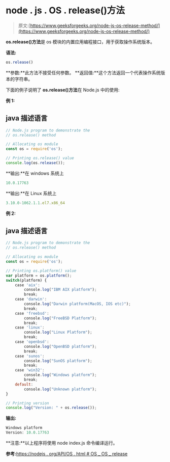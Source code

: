 # node . js . OS . release()方法

> 原文:[https://www.geeksforgeeks.org/node-js-os-release-method/](https://www.geeksforgeeks.org/node-js-os-release-method/)

**os.release()方法**是 os 模块的内置应用编程接口，用于获取操作系统版本。

**语法:**

```js
os.release()
```

**参数:**此方法不接受任何参数。
**返回值:**这个方法返回一个代表操作系统版本的字符串。

下面的例子说明了 **os.release()方法**在 Node.js 中的使用:

**例 1:**

## java 描述语言

```js
// Node.js program to demonstrate the    
// os.release() method 

// Allocating os module
const os = require('os');

// Printing os.release() value
console.log(os.release());
```

**输出:**在 windows 系统上

```js
10.0.17763
```

**输出:**在 Linux 系统上

```js
3.10.0-1062.1.1.el7.x86_64
```

**例 2:**

## java 描述语言

```js
// Node.js program to demonstrate the    
// os.release() method 

// Allocating os module
const os = require('os');

// Printing os.platform() value
var platform = os.platform();
switch(platform) {
    case 'aix': 
        console.log("IBM AIX platform");
        break;
    case 'darwin': 
        console.log("Darwin platform(MacOS, IOS etc)");
        break;
    case 'freebsd': 
        console.log("FreeBSD Platform");
        break;
    case 'linux':
        console.log("Linux Platform");
        break;
    case 'openbsd':
        console.log("OpenBSD platform");
        break;
    case 'sunos':
        console.log("SunOS platform");
        break;
    case 'win32': 
        console.log("Windows platform");
        break;    
    default: 
        console.log("Unknown platform");
}

// Printing version 
console.log("Version: " + os.release());
```

**输出:**

```js
Windows platform
Version: 10.0.17763
```

**注意:**以上程序将使用 node index.js 命令编译运行。

**参考:**[https://nodejs . org/API/OS . html # OS _ OS _ release](https://nodejs.org/api/os.html#os_os_release)